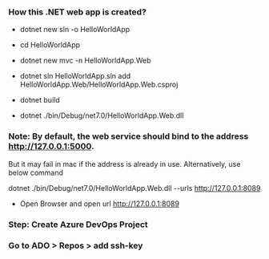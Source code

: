 ### How this .NET web app is created?

  - dotnet new sln -o HelloWorldApp
  - cd HelloWorldApp
  
  - dotnet new mvc -n HelloWorldApp.Web
  
  - dotnet  sln  HelloWorldApp.sln add HelloWorldApp.Web/HelloWorldApp.Web.csproj
  
  - dotnet build
  
  - dotnet ./bin/Debug/net7.0/HelloWorldApp.Web.dll

### Note: By default, the web service should bind to the address http://127.0.0.1:5000. 
But it may fail in mac if the address is already in use. Alternatively, use below command

dotnet ./bin/Debug/net7.0/HelloWorldApp.Web.dll --urls http://127.0.0.1:8089
- Open Browser and open url http://127.0.0.1:8089



### Step: Create Azure DevOps Project
### Go to ADO > Repos > add ssh-key



